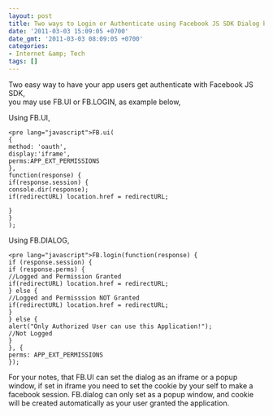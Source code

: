 ```yaml
---
layout: post
title: Two ways to Login or Authenticate using Facebook JS SDK Dialog box
date: '2011-03-03 15:09:05 +0700'
date_gmt: '2011-03-03 08:09:05 +0700'
categories:
- Internet &amp; Tech
tags: []
---
```

Two easy way to have your app users get authenticate with Facebook JS SDK,  
 you may use FB.UI or FB.LOGIN, as example below,

Using FB.UI,

 
    <pre lang="javascript">FB.ui(
    {
    method: 'oauth',
    display:'iframe',
    perms:APP_EXT_PERMISSIONS
    },
    function(response) {
    if(response.session) {
    console.dir(response);
    if(redirectURL) location.href = redirectURL;
    
    }
    }
    );

Using FB.DIALOG,

 
    <pre lang="javascript">FB.login(function(response) {
    if (response.session) {
    if (response.perms) {
    //Logged and Permission Granted
    if(redirectURL) location.href = redirectURL;
    } else {
    //Logged and Permisssion NOT Granted
    if(redirectURL) location.href = redirectURL;
    }
    } else {
    alert("Only Authorized User can use this Application!");
    //Not Logged
    }
    }, {
    perms: APP_EXT_PERMISSIONS
    });

For your notes, that FB.UI can set the dialog as an iframe or a popup window, if set in iframe you need to set the cookie by your self to make a facebook session. FB.dialog can only set as a popup window, and cookie will be created automatically as your user granted the application.